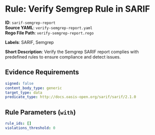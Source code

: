 # Rule: Verify Semgrep Rule in SARIF

**ID**: `sarif-semgrep-report`  
**Source YAML**: `verify-semgrep-report.yaml`  
**Rego File Path**: `verify-semgrep-report.rego`  

**Labels**: SARIF, Semgrep

**Short Description**: Verify the Semgrep SARIF report complies with predefined rules to ensure compliance and detect issues.

## Evidence Requirements

```yaml
signed: false
content_body_type: generic
target_type: data
predicate_type: http://docs.oasis-open.org/sarif/sarif/2.1.0
```
## Rule Parameters (`with`)

```yaml
rule_ids: []
violations_threshold: 0
```
